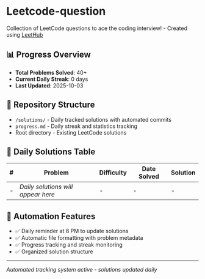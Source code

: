 # Leetcode-question
Collection of LeetCode questions to ace the coding interview! - Created using [LeetHub](https://github.com/QasimWani/LeetHub)

## 📊 Progress Overview
- **Total Problems Solved**: 40+
- **Current Daily Streak**: 0 days
- **Last Updated**: 2025-10-03

## 📁 Repository Structure
- `/solutions/` - Daily tracked solutions with automated commits
- `progress.md` - Daily streak and statistics tracking
- Root directory - Existing LeetCode solutions

## 🎯 Daily Solutions Table

| # | Problem | Difficulty | Date Solved | Solution |
|---|---------|------------|-------------|----------|
| - | *Daily solutions will appear here* | - | - | - |

## 🔧 Automation Features
- ✅ Daily reminder at 8 PM to update solutions
- ✅ Automatic file formatting with problem metadata
- ✅ Progress tracking and streak monitoring
- ✅ Organized solution structure

---
*Automated tracking system active - solutions updated daily*